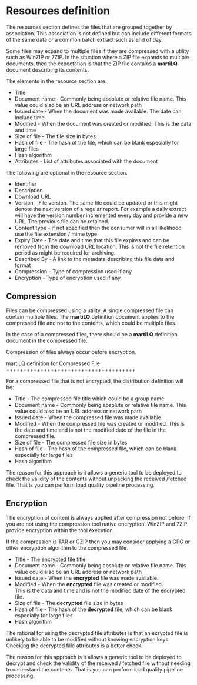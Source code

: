 Resources definition
====================

The resources section defines the files that are grouped
together by association.  This association is not defined but can
include different formats of the same data or a common batch extract 
such as end of day.

Some files may expand to multiple files if they are
compressed with a utility such as WinZIP or 7ZIP.  In the situation
where a ZIP file expands to multiple documents, then the expectation is
that the ZIP file contains a **martiLQ** document describing its contents.

The elements in the resource section are:

* Title
* Document name - Commonly being absolute or relative file name.
    This value could also be an URL address or network path
* Issued date - When the document was made available. The date can include time 
* Modified - When the document was created or modified.  This is the data and time
* Size of file - The file size in bytes
* Hash of file - The hash of the file, which can be blank especially for large files
* Hash algorithm
* Attributes - List of attributes associated with the document

The following are optional in the resource section.

* Identifier
* Description
* Download URL
* Version - File version.  The same file could be updated or this might denote the next version
    of a regular report.  For example a daily extract will have the version number incremented
    every day and provide a new URL.  The previous file can be retained.
* Content type - if not specified then the consumer will in all likelihood use the file extension / mime type
* Expiry Date - The date and time that this file expires and can be removed from the download URL
    location.  This is not the file retention period as might be required for archiving.
* Described By - A link to the metadata describing this file data and format
* Compression - Type of compression used if any
* Encryption - Type of encryption used if any


Compression
-----------

Files can be compressed using a utility.  A single compressed file can contain
multiple files.  The **martiLQ** definition document applies to the compressed file 
and not to the contents, which could be multiple files.

In the case of a compressed files, there should be a **martiLQ** definition document in the
compressed file.  

Compression of files always occur before encryption.

martiLQ definition for Compressed File
++++++++++++++++++++++++++++++++++++++

For a compressed file that is not encrypted, the distribution definition will be:

* Title - The compressed file title which could be a group name
* Document name - Commonly being absolute or relative file name.
    This value could also be an URL address or network path
* Issued date - When the compressed file was made available. 
* Modified - When the compressed file was created or modified.  This is the date and time
    and is not the modified date of the file in the compressed file.
* Size of file - The compressed file size in bytes
* Hash of file - The hash of the compressed file, which can be 
    blank especially for large files
* Hash algorithm

The reason for this approach is it allows a generic tool to be deployed to
check the validity of the contents without unpacking the received /fetched
file.  That is you can perform load quality pipeline processing.

Encryption
----------

The encryption of content is always applied after compression not before, if
you are not using the compression tool native encryption.  WinZIP and 7ZIP
provide encryption within the tool execution.

If the compression is TAR or GZIP then you may consider applying a GPG
or other encryption algorithm to the compressed file.

* Title - The encrypted file title 
* Document name - Commonly being absolute or relative file name.
    This value could also be an URL address or network path
* Issued date - When the **encrypted** file was made available. 
* Modified - When the **encrypted** file was created or modified.  
    This is the data and time and is not the modified date of the encrypted file.
* Size of file - The **decrypted** file size in bytes
* Hash of file - The hash of the **decrypted** file, which can be 
    blank especially for large files
* Hash algorithm

The rational for using the decrypted file attributes is that an ecrypted
file is unlikely to be able to be modified without knowing encryption keys.
Checking the decrypted fille attributes is a better check.

The reason for this approach is it allows a generic tool to be deployed to
decrypt and check the validity of the received / fetched file without
needing to understand the contents.  That is you can perform load quality
pipeline processing.
